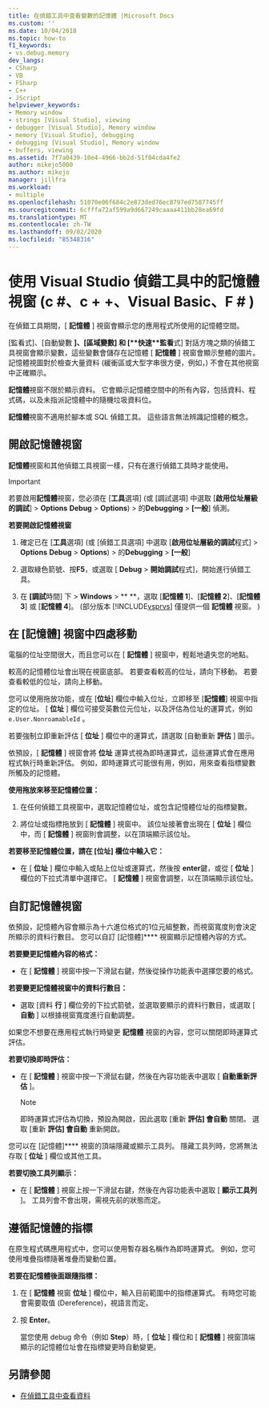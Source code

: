 ```yaml
---
title: 在偵錯工具中查看變數的記憶體 |Microsoft Docs
ms.custom: ''
ms.date: 10/04/2018
ms.topic: how-to
f1_keywords:
- vs.debug.memory
dev_langs:
- CSharp
- VB
- FSharp
- C++
- JScript
helpviewer_keywords:
- Memory window
- strings [Visual Studio], viewing
- debugger [Visual Studio], Memory window
- memory [Visual Studio], debugging
- debugging [Visual Studio], Memory window
- buffers, viewing
ms.assetid: 7f7a0439-10e4-4966-bb2d-51f04cda4fe2
author: mikejo5000
ms.author: mikejo
manager: jillfra
ms.workload:
- multiple
ms.openlocfilehash: 51070e06f684c2e873ded76ec8797ed7587745ff
ms.sourcegitcommit: 6cfffa72af599a9d667249caaaa411bb28ea69fd
ms.translationtype: MT
ms.contentlocale: zh-TW
ms.lasthandoff: 09/02/2020
ms.locfileid: "85348316"
---
```

# <a name="use-the-memory-windows-in-the-visual-studio-debugger-c-c-visual-basic-f"></a>使用 Visual Studio 偵錯工具中的記憶體視窗 (c #、c + +、Visual Basic、F # ) 

在偵錯工具期間，[ **記憶體** ] 視窗會顯示您的應用程式所使用的記憶體空間。

[監看式]、[自動變數 **]、[****區域變數**] 和 [**快速****監看**式] 對話方塊之類的偵錯工具視窗會顯示變數，這些變數會儲存在記憶體 [ **記憶體** ] 視窗會顯示整體的圖片。 記憶體視圖對於檢查大量資料 (緩衝區或大型字串很方便，例如，) 不會在其他視窗中正確顯示。

**記憶體**視窗不限於顯示資料。 它會顯示記憶體空間中的所有內容，包括資料、程式碼，以及未指派記憶體中的隨機垃圾資料位。

**記憶體**視窗不適用於腳本或 SQL 偵錯工具。 這些語言無法辨識記憶體的概念。

## <a name="open-a-memory-window"></a>開啟記憶體視窗

**記憶體**視窗和其他偵錯工具視窗一樣，只有在進行偵錯工具時才能使用。

>[!IMPORTANT]
>若要啟用**記憶體**視窗，您必須在 [**工具**選項] (或 [調試選項] 中選取 [**啟用位址層級的調試**]  >  **Options** **Debug**  >  **Options**) > 的**Debugging**  >  **[一般**] 偵測。

**若要開啟記憶體視窗**

1. 確定已在 [**工具**選項] (或 [偵錯工具選項] 中選取 [**啟用位址層級的調試**程式]  >  **Options** **Debug**  >  **Options**) > 的**Debugging**  >  **[一般**]

1. 選取綠色箭號、按**F5**，或選取 [ **Debug**  >  **開始調試**程式]，開始進行偵錯工具。

2. 在 **[調試**時間] 下  >  **Windows**  >  ** **，選取 [**記憶體 1**]、[**記憶體 2**]、[**記憶體 3**] 或 [**記憶體 4**]。  (部分版本 [!INCLUDE[vsprvs](../code-quality/includes/vsprvs_md.md)] 僅提供一個 **記憶體** 視窗。 ) 

## <a name="move-around-in-the-memory-window"></a>在 [記憶體] 視窗中四處移動

電腦的位址空間很大，而且您可以在 [ **記憶體** ] 視窗中，輕鬆地遺失您的地點。

較高的記憶體位址會出現在視窗底部。 若要查看較高的位址，請向下移動。 若要查看較低的位址，請向上移動。

您可以使用拖放功能，或在 [**位址**] 欄位中輸入位址，立即移至 [**記憶體**] 視窗中指定的位址。 [ **位址** ] 欄位可接受英數位元位址，以及評估為位址的運算式，例如 `e.User.NonroamableId` 。

若要強制立即重新評估 [ **位址** ] 欄位中的運算式，請選取 [自動重新 **評估** ] 圖示。

依預設，[ **記憶體** ] 視窗會將 **位址** 運算式視為即時運算式，這些運算式會在應用程式執行時重新評估。 例如，即時運算式可能很有用，例如，用來查看指標變數所觸及的記憶體。

**使用拖放來移至記憶體位置：**

1. 在任何偵錯工具視窗中，選取記憶體位址，或包含記憶體位址的指標變數。

2. 將位址或指標拖放到 [ **記憶體** ] 視窗中。 該位址接著會出現在 [ **位址** ] 欄位中，而 [ **記憶體** ] 視窗則會調整，以在頂端顯示該位址。

**若要移至記憶體位置，請在 [位址] 欄位中輸入它：**

- 在 [ **位址** ] 欄位中輸入或貼上位址或運算式，然後按 **enter**鍵，或從 [ **位址** ] 欄位的下拉式清單中選擇它。 [ **記憶體** ] 視窗會調整，以在頂端顯示該位址。

## <a name="customize-the-memory-window"></a>自訂記憶體視窗

依預設，記憶體內容會顯示為十六進位格式的1位元組整數，而視窗寬度則會決定所顯示的資料行數目。 您可以自訂 [記憶體]**** 視窗顯示記憶體內容的方式。

**若要變更記憶體內容的格式：**

- 在 [ **記憶體** ] 視窗中按一下滑鼠右鍵，然後從操作功能表中選擇您要的格式。

**若要變更記憶體視窗中的資料行數目：**

- 選取 [資料 **行** ] 欄位旁的下拉式箭號，並選取要顯示的資料行數目，或選取 [ **自動** ] 以根據視窗寬度進行自動調整。

如果您不想要在應用程式執行時變更 **記憶體** 視窗的內容，您可以關閉即時運算式評估。

**若要切換即時評估：**

- 在 [ **記憶體** ] 視窗中按一下滑鼠右鍵，然後在內容功能表中選取 [ **自動重新評估** ]。

  >[!NOTE]
  >即時運算式評估為切換，預設為開啟，因此選取 [重新 **評估] 會自動** 關閉。 選取 [重新 **評估] 會自動** 重新開啟。

您可以在 [記憶體]**** 視窗的頂端隱藏或顯示工具列。 隱藏工具列時，您將無法存取 [ **位址** ] 欄位或其他工具。

**若要切換工具列顯示：**

- 在 [ **記憶體** ] 視窗上按一下滑鼠右鍵，然後在內容功能表中選取 [ **顯示工具列** ]。 工具列會不會出現，需視先前的狀態而定。

## <a name="follow-a-pointer-through-memory"></a>遵循記憶體的指標

在原生程式碼應用程式中，您可以使用暫存器名稱作為即時運算式。 例如，您可使用堆疊指標隨著堆疊而變動位置。

**若要在記憶體後面跟隨指標：**

1. 在 [ **記憶體** 視窗 **位址** ] 欄位中，輸入目前範圍中的指標運算式。 有時您可能會需要取值 (Dereference)，視語言而定。

2. 按 **Enter**。

   當您使用 debug 命令（例如 **Step**）時，[ **位址** ] 欄位和 [ **記憶體** ] 視窗頂端顯示的記憶體位址會在指標變更時自動變更。

## <a name="see-also"></a>另請參閱
- [在偵錯工具中查看資料](../debugger/viewing-data-in-the-debugger.md)